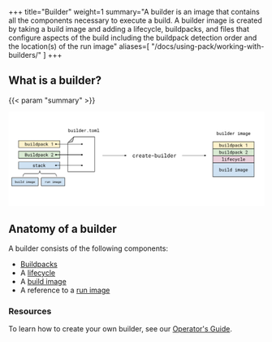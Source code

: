 +++
title="Builder"
weight=1
summary="A builder is an image that contains all the components necessary to execute a build. A builder image is created by taking a build image and adding a lifecycle, buildpacks, and files that configure aspects of the build including the buildpack detection order and the location(s) of the run image"
aliases=[
    "/docs/using-pack/working-with-builders/"
]
+++

## What is a builder?

{{< param "summary" >}}

![create-builder diagram](/docs/for-platform-operators/concepts/create-builder.svg)

## Anatomy of a builder

A builder consists of the following components:

* [Buildpacks][buildpack]
* A [lifecycle][lifecycle]
* A [build image](/docs/for-platform-operators/concepts/base-images/build/)
* A reference to a [run image](/docs/for-platform-operators/concepts/base-images/run/)

### Resources

To learn how to create your own builder, see our [Operator's Guide][operator-guide].

[builder-config]: /docs/reference/builder-config/
[operator-guide]: /docs/for-platform-operators/
[buildpack]: /docs/for-platform-operators/concepts/buildpack/
[lifecycle]: /docs/for-platform-operators/concepts/lifecycle/
